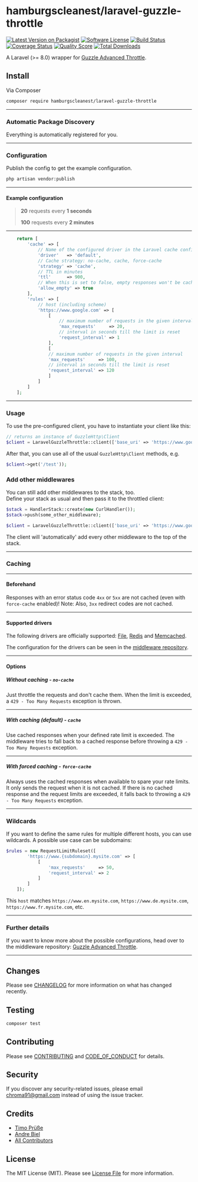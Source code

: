 # hamburgscleanest/laravel-guzzle-throttle

[![Latest Version on Packagist][ico-version]][link-packagist]
[![Software License][ico-license]](LICENSE.md)
[![Build Status][ico-travis]][link-travis]
[![Coverage Status][ico-scrutinizer]][link-scrutinizer]
[![Quality Score][ico-code-quality]][link-code-quality]
[![Total Downloads][ico-downloads]][link-downloads]

A Laravel (>= 8.0) wrapper for [Guzzle Advanced Throttle](https://github.com/hamburgscleanest/guzzle-advanced-throttle).

## Install

Via Composer

``` bash
composer require hamburgscleanest/laravel-guzzle-throttle
```

----------

### Automatic Package Discovery

Everything is automatically registered for you.

----------

### Configuration

Publish the config to get the example configuration.

``` bash
php artisan vendor:publish
```

----------

#### Example configuration

> **20** requests every **1 seconds**
>
> **100** requests every **2 minutes**

----------

``` php
    return [
        'cache' => [
            // Name of the configured driver in the Laravel cache config file / Also needs to be set when "no-cache" is set! Because it's used for the internal timers
            'driver'   => 'default',
            // Cache strategy: no-cache, cache, force-cache
            'strategy' => 'cache',
            // TTL in minutes
            'ttl'      => 900,
            // When this is set to false, empty responses won't be cached.
            'allow_empty' => true
        ],
        'rules' => [
            // host (including scheme)
            'https://www.google.com' => [
                [
                    // maximum number of requests in the given interval
                    'max_requests'     => 20,
                    // interval in seconds till the limit is reset
                    'request_interval' => 1
                ],
                [
                // maximum number of requests in the given interval
                'max_requests'     => 100,
                // interval in seconds till the limit is reset
                'request_interval' => 120
                ]
            ]
        ]
    ];
```

----------

### Usage

To use the pre-configured client, you have to instantiate your client like this:

``` php
// returns an instance of GuzzleHttp\Client
$client = LaravelGuzzleThrottle::client(['base_uri' => 'https://www.google.com']);
```

After that, you can use all of the usual `GuzzleHttp\Client` methods, e.g.

``` php
$client->get('/test'));
```

### Add other middlewares

You can still add other middlewares to the stack, too.  
Define your stack as usual and then pass it to the throttled client:

``` php
$stack = HandlerStack::create(new CurlHandler());
$stack->push(some_other_middleware);

$client = LaravelGuzzleThrottle::client(['base_uri' => 'https://www.google.com', 'handler' => $stack]);
```

The client will 'automatically' add every other middleware to the top of the stack.

----------

### Caching

----------

#### Beforehand

Responses with an error status code `4xx` or `5xx` are not cached (even with `force-cache` enabled)!
Note: Also, `3xx` redirect codes are not cached.

----------

#### Supported drivers

The following drivers are officially supported: [File](https://github.com/hamburgscleanest/guzzle-advanced-throttle#file), [Redis](https://github.com/hamburgscleanest/guzzle-advanced-throttle#redis) and [Memcached](https://github.com/hamburgscleanest/guzzle-advanced-throttle#memcached).

The configuration for the drivers can be seen in the [middleware repository](https://github.com/hamburgscleanest/guzzle-advanced-throttle#laravel-drivers).

----------

#### Options

##### Without caching - `no-cache`

Just throttle the requests and don't cache them. When the limit is exceeded, a `429 - Too Many Requests` exception is thrown.

----------

##### With caching (default) - `cache`

Use cached responses when your defined rate limit is exceeded. The middleware tries to fall back to a cached response before throwing a `429 - Too Many Requests` exception.

----------

##### With forced caching - `force-cache`

Always uses the cached responses when available to spare your rate limits. It only sends the request when it is not cached. If there is no cached response and the request limits are exceeded, it falls back to throwing a `429 - Too Many Requests` exception.

----------

### Wildcards

If you want to define the same rules for multiple different hosts, you can use wildcards.
A possible use case can be subdomains:

``` php
$rules = new RequestLimitRuleset([
        'https://www.{subdomain}.mysite.com' => [
            [
                'max_requests'     => 50,
                'request_interval' => 2
            ]
        ]
    ]);
```

This `host` matches `https://www.en.mysite.com`, `https://www.de.mysite.com`, `https://www.fr.mysite.com`, etc.

----------

### Further details

If you want to know more about the possible configurations, head over to the middleware repository: [Guzzle Advanced Throttle](https://github.com/hamburgscleanest/guzzle-advanced-throttle).

----------

## Changes

Please see [CHANGELOG](CHANGELOG.md) for more information on what has changed recently.

## Testing

``` bash
composer test
```

## Contributing

Please see [CONTRIBUTING](CONTRIBUTING.md) and [CODE_OF_CONDUCT](CODE_OF_CONDUCT.md) for details.

## Security

If you discover any security-related issues, please email chroma91@gmail.com instead of using the issue tracker.

## Credits

- [Timo Prüße][link-author]
- [Andre Biel][link-andre]
- [All Contributors][link-contributors]

## License

The MIT License (MIT). Please see [License File](LICENSE.md) for more information.

[ico-version]: https://img.shields.io/packagist/v/hamburgscleanest/laravel-guzzle-throttle.svg?style=flat-square
[ico-license]: https://img.shields.io/badge/license-MIT-brightgreen.svg?style=flat-square
[ico-travis]: https://img.shields.io/travis/hamburgscleanest/laravel-guzzle-throttle/master.svg?style=flat-square
[ico-scrutinizer]: https://img.shields.io/scrutinizer/coverage/g/hamburgscleanest/laravel-guzzle-throttle.svg?style=flat-square
[ico-code-quality]: https://img.shields.io/scrutinizer/g/hamburgscleanest/laravel-guzzle-throttle.svg?style=flat-square
[ico-downloads]: https://img.shields.io/packagist/dt/hamburgscleanest/laravel-guzzle-throttle.svg?style=flat-square

[link-packagist]: https://packagist.org/packages/hamburgscleanest/laravel-guzzle-throttle
[link-travis]: https://travis-ci.org/hamburgscleanest/laravel-guzzle-throttle
[link-scrutinizer]: https://scrutinizer-ci.com/g/hamburgscleanest/laravel-guzzle-throttle/code-structure
[link-code-quality]: https://scrutinizer-ci.com/g/hamburgscleanest/laravel-guzzle-throttle
[link-downloads]: https://packagist.org/packages/hamburgscleanest/laravel-guzzle-throttle
[link-author]: https://github.com/Chroma91
[link-andre]: https://github.com/karllson
[link-contributors]: ../../contributors
